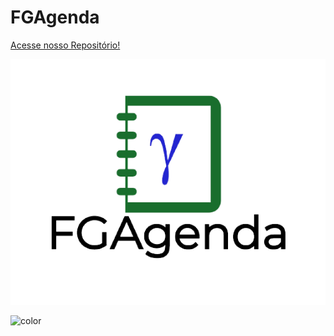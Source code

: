 <!-- _coverpage.md -->

# FGAgenda

[Acesse nosso Repositório!](https://github.com/FGAUnB-MDS-GM/2021.2-FGAgenda/)

<!-- background image -->

![logo_cover](_media/FGAgenda-removebg-preview.png)

<!-- background color -->

![color](#e96b15)
